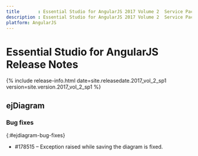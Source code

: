 ```yaml
---
title 		: Essential Studio for AngularJS 2017 Volume 2  Service Pack 1 Release Notes
description : Essential Studio for AngularJS 2017 Volume 2  Service Pack 1 Release Notes
platform: AngularJS
---
```


# Essential Studio for AngularJS Release Notes

{% include release-info.html date=site.releasedate.2017_vol_2_sp1 version=site.version.2017_vol_2_sp1 %} 





## ejDiagram

### Bug fixes
{:#ejdiagram-bug-fixes}

* \#178515 – Exception raised while saving the diagram is fixed.

